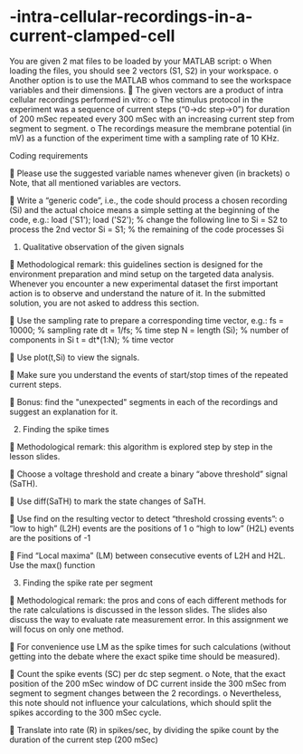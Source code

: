 # -intra-cellular-recordings-in-a-current-clamped-cell


You are given 2 mat files to be loaded by your MATLAB script:
    o When loading the files, you should see 2 vectors (S1, S2) in your workspace.
    o Another option is to use the MATLAB whos command to see the workspace
      variables and their dimensions.
 The given vectors are a product of intra cellular recordings performed in vitro:
    o The stimulus protocol in the experiment was a sequence of current steps (“0→dc
    step→0”) for duration of 200 mSec repeated every 300 mSec with an increasing
    current step from segment to segment.
    o The recordings measure the membrane potential (in mV) as a function of the
    experiment time with a sampling rate of 10 KHz.
    
Coding requirements

 Please use the suggested variable names whenever given (in brackets)
      o Note, that all mentioned variables are vectors.
      
 Write a “generic code”, i.e., the code should process a chosen recording (Si) and the
  actual choice means a simple setting at the beginning of the code, e.g.:
  load ('S1');
  load ('S2');
    % change the following line to Si = S2 to process the 2nd vector
    Si = S1; % the remaining of the code processes Si
    
1. Qualitative observation of the given signals

 Methodological remark: this guidelines section is designed for the environment
  preparation and mind setup on the targeted data analysis. Whenever you encounter a new
  experimental dataset the first important action is to observe and understand the nature of
  it. In the submitted solution, you are not asked to address this section.
  
 Use the sampling rate to prepare a corresponding time vector, e.g.:
    fs = 10000; % sampling rate
    dt = 1/fs; % time step
    N = length (Si); % number of components in Si
    t = dt*(1:N); % time vector
    
 Use plot(t,Si) to view the signals.

 Make sure you understand the events of start/stop times of the repeated current steps.

 Bonus: find the "unexpected" segments in each of the recordings and suggest an
  explanation for it.
  
  
2. Finding the spike times

 Methodological remark: this algorithm is explored step by step in the lesson slides.

 Choose a voltage threshold and create a binary “above threshold” signal (SaTH).

 Use diff(SaTH) to mark the state changes of SaTH.

 Use find on the resulting vector to detect “threshold crossing events”:
    o “low to high” (L2H) events are the positions of 1
    o “high to low” (H2L) events are the positions of -1
    
 Find “Local maxima” (LM) between consecutive events of L2H and H2L. Use the
  max() function
  
  
3. Finding the spike rate per segment


 Methodological remark: the pros and cons of each different methods for the rate
  calculations is discussed in the lesson slides. The slides also discuss the way to evaluate
  rate measurement error. In this assignment we will focus on only one method.
  
 For convenience use LM as the spike times for such calculations (without getting into the
  debate where the exact spike time should be measured).
  
 Count the spike events (SC) per dc step segment.
    o Note, that the exact position of the 200 mSec window of DC current inside the
    300 mSec from segment to segment changes between the 2 recordings.
    o Nevertheless, this note should not influence your calculations, which should split
    the spikes according to the 300 mSec cycle.
    
 Translate into rate (R) in spikes/sec, by dividing the spike count by the duration of the
current step (200 mSec)
